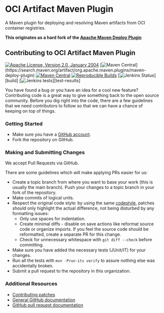 <!---
 Licensed to the Apache Software Foundation (ASF) under one or more
 contributor license agreements.  See the NOTICE file distributed with
 this work for additional information regarding copyright ownership.
 The ASF licenses this file to You under the Apache License, Version 2.0
 (the "License"); you may not use this file except in compliance with
 the License.  You may obtain a copy of the License at

      http://www.apache.org/licenses/LICENSE-2.0

 Unless required by applicable law or agreed to in writing, software
 distributed under the License is distributed on an "AS IS" BASIS,
 WITHOUT WARRANTIES OR CONDITIONS OF ANY KIND, either express or implied.
 See the License for the specific language governing permissions and
 limitations under the License.
-->
# OCI Artifact Maven Plugin

A Maven plugin for deploying and resolving Maven artifacts from OCI container registries.

**This originates as a hard fork of the [Apache Maven Deploy Plugin](https://maven.apache.org/plugins/maven-deploy-plugin/)**


## Contributing to OCI Artifact Maven Plugin


[![Apache License, Version 2.0, January 2004](https://img.shields.io/github/license/apache/maven.svg?label=License)][license]
[![Maven Central](https://img.shields.io/maven-central/v/org.apache.maven.plugins/maven-deploy-plugin.svg?label=Maven%20Central&versionPrefix=3.)](https://search.maven.org/artifact/org.apache.maven.plugins/maven-deploy-plugin)
[![Maven Central](https://img.shields.io/maven-central/v/org.apache.maven.plugins/maven-deploy-plugin.svg?label=Maven%20Central)](https://search.maven.org/artifact/org.apache.maven.plugins/maven-deploy-plugin)
[![Reproducible Builds](https://img.shields.io/badge/Reproducible_Builds-ok-green?labelColor=blue)](https://github.com/jvm-repo-rebuild/reproducible-central/blob/master/content/org/apache/maven/plugins/maven-deploy-plugin/README.md)
[![Jenkins Status](https://img.shields.io/jenkins/s/https/ci-maven.apache.org/job/Maven/job/maven-box/job/maven-deploy-plugin/job/master.svg?)][build]
[![Jenkins tests](https://img.shields.io/jenkins/t/https/ci-maven.apache.org/job/Maven/job/maven-box/job/maven-deploy-plugin/job/master.svg?)][test-results]


You have found a bug or you have an idea for a cool new feature? Contributing
code is a great way to give something back to the open source community. Before
you dig right into the code, there are a few guidelines that we need
contributors to follow so that we can have a chance of keeping on top of
things.

### Getting Started

- Make sure you have a [GitHub account](https://github.com/signup/free).
- Fork the repository on GitHub.

### Making and Submitting Changes

We accept Pull Requests via GitHub.

There are some guidelines which will make applying PRs easier for us:

- Create a topic branch from where you want to base your work (this is usually the main branch).
  Push your changes to a topic branch in your fork of the repository.
- Make commits of logical units.
- Respect the original code style: by using the same [codestyle][code-style],
  patches should only highlight the actual difference, not being disturbed by any formatting issues:
  - Only use spaces for indentation.
  - Create minimal diffs - disable on save actions like reformat source code or organize imports. 
    If you feel the source code should be reformatted, create a separate PR for this change.
  - Check for unnecessary whitespace with `git diff --check` before committing.
- Make sure you have added the necessary tests (JUnit/IT) for your changes.
- Run all the tests with `mvn -Prun-its verify` to assure nothing else was accidentally broken.
- Submit a pull request to the repository in this organization.

### Additional Resources

- [Contributing patches](https://maven.apache.org/guides/development/guide-maven-development.html#Creating_and_submitting_a_patch)
- [General GitHub documentation](https://help.github.com/)
- [GitHub pull request documentation](https://help.github.com/send-pull-requests/)

[license]: https://www.apache.org/licenses/LICENSE-2.0
[code-style]: https://maven.apache.org/developers/conventions/code.html
[maven-wiki]: https://cwiki.apache.org/confluence/display/MAVEN/Index
[test-results]: https://ci-maven.apache.org/job/Maven/job/maven-box/job/maven-deploy-plugin/job/master/lastCompletedBuild/testReport/
[build]: https://ci-maven.apache.org/job/Maven/job/maven-box/job/maven-deploy-plugin/job/master/
